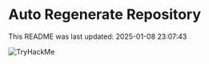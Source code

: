 # Auto Regenerate Repository

This README was last updated: 2025-01-08 23:07:43

 ![TryHackMe](https://tryhackme.com/badge/533634)